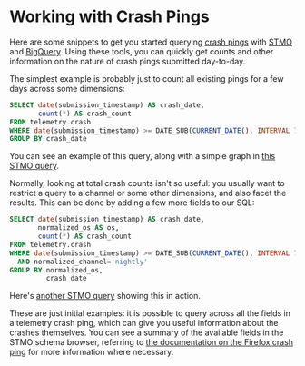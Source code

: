 # Working with Crash Pings

Here are some snippets to get you started querying [crash pings](../datasets/pings.md#crash-ping) with [STMO](../tools/stmo.md) and 
[BigQuery](../cookbooks/bigquery.md). Using these tools, you can quickly get counts 
and other information on the nature of crash pings submitted day-to-day.

The simplest example is probably just to count all existing pings for a few days
across some dimensions: 

```sql
SELECT date(submission_timestamp) AS crash_date,
       count(*) AS crash_count
FROM telemetry.crash
WHERE date(submission_timestamp) >= DATE_SUB(CURRENT_DATE(), INTERVAL 7 DAY)
GROUP BY crash_date
```

You can see an example of this query, along with a simple graph in [this STMO query](https://sql.telemetry.mozilla.org/queries/67925/).

Normally, looking at total crash counts isn't so useful: you usually want to restrict
a query to a channel or some other dimensions, and also facet the results. This can
be done by adding a few more fields to our SQL:

```sql
SELECT date(submission_timestamp) AS crash_date,
       normalized_os AS os,
       count(*) AS crash_count
FROM telemetry.crash
WHERE date(submission_timestamp) >= DATE_SUB(CURRENT_DATE(), INTERVAL 7 DAY)
  AND normalized_channel='nightly'
GROUP BY normalized_os,
         crash_date
```

Here's [another STMO query](https://sql.telemetry.mozilla.org/queries/67927/) showing this in action.

These are just initial examples: it is possible to query across all the fields in
a telemetry crash ping, which can give you useful information about the crashes themselves. You can see a summary of the available fields in the STMO schema
browser, referring to [the documentation on the Firefox crash ping](https://firefox-source-docs.mozilla.org/toolkit/components/telemetry/data/crash-ping.html)
for more information where necessary.
